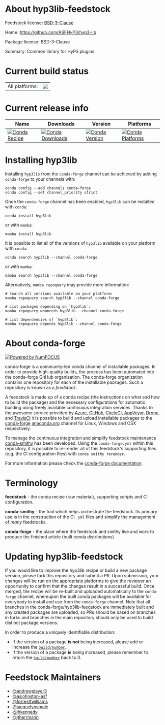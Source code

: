 About hyp3lib-feedstock
=======================

Feedstock license: [BSD-3-Clause](https://github.com/conda-forge/hyp3lib-feedstock/blob/main/LICENSE.txt)

Home: https://github.com/ASFHyP3/hyp3-lib

Package license: BSD-3-Clause

Summary: Common library for HyP3 plugins

Current build status
====================


<table><tr><td>All platforms:</td>
    <td>
      <a href="https://dev.azure.com/conda-forge/feedstock-builds/_build/latest?definitionId=10304&branchName=main">
        <img src="https://dev.azure.com/conda-forge/feedstock-builds/_apis/build/status/hyp3lib-feedstock?branchName=main">
      </a>
    </td>
  </tr>
</table>

Current release info
====================

| Name | Downloads | Version | Platforms |
| --- | --- | --- | --- |
| [![Conda Recipe](https://img.shields.io/badge/recipe-hyp3lib-green.svg)](https://anaconda.org/conda-forge/hyp3lib) | [![Conda Downloads](https://img.shields.io/conda/dn/conda-forge/hyp3lib.svg)](https://anaconda.org/conda-forge/hyp3lib) | [![Conda Version](https://img.shields.io/conda/vn/conda-forge/hyp3lib.svg)](https://anaconda.org/conda-forge/hyp3lib) | [![Conda Platforms](https://img.shields.io/conda/pn/conda-forge/hyp3lib.svg)](https://anaconda.org/conda-forge/hyp3lib) |

Installing hyp3lib
==================

Installing `hyp3lib` from the `conda-forge` channel can be achieved by adding `conda-forge` to your channels with:

```
conda config --add channels conda-forge
conda config --set channel_priority strict
```

Once the `conda-forge` channel has been enabled, `hyp3lib` can be installed with `conda`:

```
conda install hyp3lib
```

or with `mamba`:

```
mamba install hyp3lib
```

It is possible to list all of the versions of `hyp3lib` available on your platform with `conda`:

```
conda search hyp3lib --channel conda-forge
```

or with `mamba`:

```
mamba search hyp3lib --channel conda-forge
```

Alternatively, `mamba repoquery` may provide more information:

```
# Search all versions available on your platform:
mamba repoquery search hyp3lib --channel conda-forge

# List packages depending on `hyp3lib`:
mamba repoquery whoneeds hyp3lib --channel conda-forge

# List dependencies of `hyp3lib`:
mamba repoquery depends hyp3lib --channel conda-forge
```


About conda-forge
=================

[![Powered by
NumFOCUS](https://img.shields.io/badge/powered%20by-NumFOCUS-orange.svg?style=flat&colorA=E1523D&colorB=007D8A)](https://numfocus.org)

conda-forge is a community-led conda channel of installable packages.
In order to provide high-quality builds, the process has been automated into the
conda-forge GitHub organization. The conda-forge organization contains one repository
for each of the installable packages. Such a repository is known as a *feedstock*.

A feedstock is made up of a conda recipe (the instructions on what and how to build
the package) and the necessary configurations for automatic building using freely
available continuous integration services. Thanks to the awesome service provided by
[Azure](https://azure.microsoft.com/en-us/services/devops/), [GitHub](https://github.com/),
[CircleCI](https://circleci.com/), [AppVeyor](https://www.appveyor.com/),
[Drone](https://cloud.drone.io/welcome), and [TravisCI](https://travis-ci.com/)
it is possible to build and upload installable packages to the
[conda-forge](https://anaconda.org/conda-forge) [anaconda.org](https://anaconda.org/)
channel for Linux, Windows and OSX respectively.

To manage the continuous integration and simplify feedstock maintenance
[conda-smithy](https://github.com/conda-forge/conda-smithy) has been developed.
Using the ``conda-forge.yml`` within this repository, it is possible to re-render all of
this feedstock's supporting files (e.g. the CI configuration files) with ``conda smithy rerender``.

For more information please check the [conda-forge documentation](https://conda-forge.org/docs/).

Terminology
===========

**feedstock** - the conda recipe (raw material), supporting scripts and CI configuration.

**conda-smithy** - the tool which helps orchestrate the feedstock.
                   Its primary use is in the construction of the CI ``.yml`` files
                   and simplify the management of *many* feedstocks.

**conda-forge** - the place where the feedstock and smithy live and work to
                  produce the finished article (built conda distributions)


Updating hyp3lib-feedstock
==========================

If you would like to improve the hyp3lib recipe or build a new
package version, please fork this repository and submit a PR. Upon submission,
your changes will be run on the appropriate platforms to give the reviewer an
opportunity to confirm that the changes result in a successful build. Once
merged, the recipe will be re-built and uploaded automatically to the
`conda-forge` channel, whereupon the built conda packages will be available for
everybody to install and use from the `conda-forge` channel.
Note that all branches in the conda-forge/hyp3lib-feedstock are
immediately built and any created packages are uploaded, so PRs should be based
on branches in forks and branches in the main repository should only be used to
build distinct package versions.

In order to produce a uniquely identifiable distribution:
 * If the version of a package **is not** being increased, please add or increase
   the [``build/number``](https://docs.conda.io/projects/conda-build/en/latest/resources/define-metadata.html#build-number-and-string).
 * If the version of a package **is** being increased, please remember to return
   the [``build/number``](https://docs.conda.io/projects/conda-build/en/latest/resources/define-metadata.html#build-number-and-string)
   back to 0.

Feedstock Maintainers
=====================

* [@andrewplayer3](https://github.com/andrewplayer3/)
* [@asjohnston-asf](https://github.com/asjohnston-asf/)
* [@forrestfwilliams](https://github.com/forrestfwilliams/)
* [@jacquelynsmale](https://github.com/jacquelynsmale/)
* [@jhkennedy](https://github.com/jhkennedy/)
* [@jtherrmann](https://github.com/jtherrmann/)


<!-- dummy commit to enable rerendering -->

